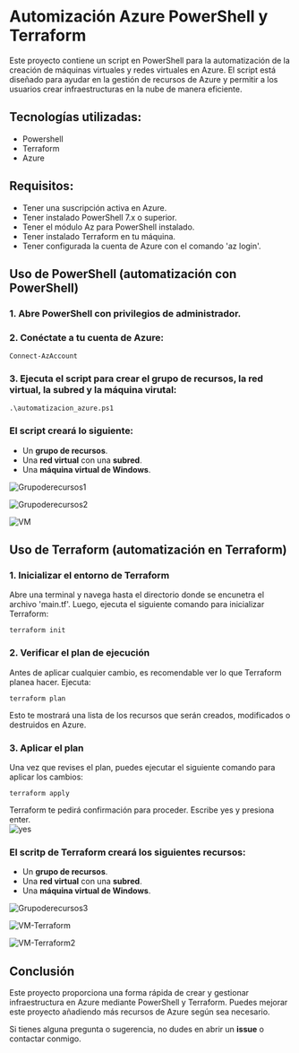 # Automización Azure PowerShell y Terraform

Este proyecto contiene un script en PowerShell para la automatización de la creación de máquinas virtuales y redes virtuales en Azure. El script está diseñado para ayudar en la gestión de recursos de Azure y permitir a los usuarios crear infraestructuras en la nube de manera eficiente. 


## Tecnologías utilizadas:  
- Powershell
- Terraform
- Azure
  
  
## Requisitos:

- Tener una suscripción activa en Azure.
- Tener instalado PowerShell 7.x o superior.
- Tener el módulo Az para PowerShell instalado.
- Tener instalado Terraform en tu máquina.
- Tener configurada la cuenta de Azure con el comando 'az login'.
  
  

## Uso de PowerShell (automatización con PowerShell)

### 1. Abre PowerShell con privilegios de administrador.
### 2. Conéctate a tu cuenta de Azure:
```
Connect-AzAccount
```
### 3. Ejecuta el script para crear el grupo de recursos, la red virtual, la subred y la máquina virutal:
```
.\automatizacion_azure.ps1
```

### El script creará lo siguiente:

- Un **grupo de recursos**.
- Una **red virtual** con una **subred**.
- Una **máquina virtual de Windows**.


![Grupoderecursos1](https://github.com/user-attachments/assets/0406c85e-0e7f-4b6c-aade-f9ec8fca5231)

![Grupoderecursos2](https://github.com/user-attachments/assets/72ea5b09-4a62-41c0-af83-ad8a6d69f7fa)

![VM](https://github.com/user-attachments/assets/8cf8aee3-59a6-4b15-876f-9a44319933a9)



## Uso de Terraform (automatización en Terraform)  

### 1. Inicializar el entorno de Terraform  
Abre una terminal y navega hasta el directorio donde se encunetra el archivo 'main.tf'. Luego, ejecuta el siguiente comando para inicializar Terraform:  
```
terraform init
```
### 2. Verificar el plan de ejecución  
Antes de aplicar cualquier cambio, es recomendable ver lo que Terraform planea hacer. Ejecuta:  
```
terraform plan
```
Esto te mostrará una lista de los recursos que serán creados, modificados o destruidos en Azure.  
### 3. Aplicar el plan  
Una vez que revises el plan, puedes ejecutar el siguiente comando para aplicar los cambios:  
```
terraform apply
```
Terraform te pedirá confirmación para proceder. Escribe yes y presiona enter.    
![yes](https://github.com/user-attachments/assets/905130d3-7d6b-4d42-ae83-6dec8565bd82)



### El scritp de Terraform creará los siguientes recursos:  

- Un **grupo de recursos**.
- Una **red virtual** con una **subred**.
- Una **máquina virtual de Windows**.

![Grupoderecursos3](https://github.com/user-attachments/assets/e58cc4f5-87eb-44c5-8364-65ad4fa7ee36)



![VM-Terraform](https://github.com/user-attachments/assets/5c834b90-7520-439a-81c3-eb2be1fb6366)  



![VM-Terraform2](https://github.com/user-attachments/assets/138673ec-5e54-42d6-b672-e399621c9898)




## Conclusión
Este proyecto proporciona una forma rápida de crear y gestionar infraestructura en Azure mediante PowerShell y Terraform. Puedes mejorar este proyecto añadiendo más recursos de Azure según sea necesario.

Si tienes alguna pregunta o sugerencia, no dudes en abrir un **issue** o contactar conmigo.

  




